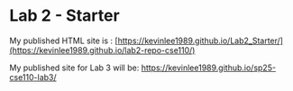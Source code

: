 # Lab 2 - Starter

My published HTML site is : [https://kevinlee1989.github.io/Lab2_Starter/](https://kevinlee1989.github.io/lab2-repo-cse110/)

My published site for Lab 3 will be: https://kevinlee1989.github.io/sp25-cse110-lab3/
